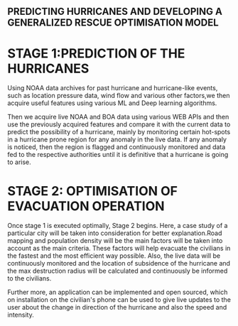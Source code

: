 ## PREDICTING HURRICANES AND DEVELOPING A GENERALIZED RESCUE OPTIMISATION MODEL

# STAGE 1:PREDICTION OF THE HURRICANES 
Using NOAA data archives for past hurricane and hurricane-like events, such as location pressure data, wind flow and various other factors,we then acquire useful features using various ML and Deep learning algorithms. 

Then we acquire live NOAA and BOA data using various WEB APIs and then use the previously acquired features and compare it with the current data to predict the possibility of a hurricane, mainly by monitoring certain hot-spots in a hurricane prone region for any anomaly in the live data. 
If any anomaly is noticed, then the region is flagged and continuously monitored and data fed to the respective authorities until it is definitive that a hurricane is going to arise. 

# STAGE 2: OPTIMISATION OF EVACUATION OPERATION
Once stage 1 is executed optimally, Stage 2 begins. Here, a case study of a particular city will be taken into consideration for better explanation.Road mapping and population density will be the main factors will be taken into account as the main criteria. These factors will help evacuate the civilians in the fastest and the most efficient way possible. Also, the live data will be continuously monitored and the location of subsidence of the hurricane and the max destruction radius will be calculated and continuously be informed to the civilians. 

Further more, an application can be implemented and open sourced, which on installation on the civilian's phone can be used to give live updates to the user about the change in direction of the hurricane and also the speed and intensity.